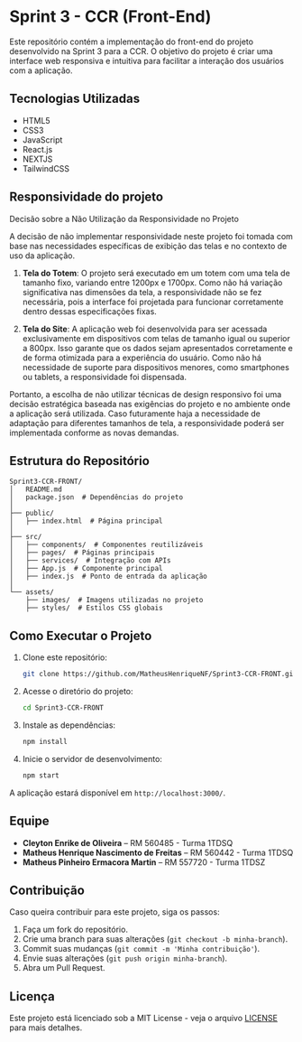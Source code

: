 # Sprint 3 - CCR (Front-End)

Este repositório contém a implementação do front-end do projeto desenvolvido na Sprint 3 para a CCR. O objetivo do projeto é criar uma interface web responsiva e intuitiva para facilitar a interação dos usuários com a aplicação.

## Tecnologias Utilizadas
- HTML5
- CSS3
- JavaScript
- React.js
- NEXTJS
- TailwindCSS

## Responsividade do projeto
Decisão sobre a Não Utilização da Responsividade no Projeto

A decisão de não implementar responsividade neste projeto foi tomada com base nas necessidades específicas de exibição das telas e no contexto de uso da aplicação.

1. **Tela do Totem**: O projeto será executado em um totem com uma tela de tamanho fixo, variando entre 1200px e 1700px. Como não há variação significativa nas dimensões da tela, a responsividade não se fez necessária, pois a interface foi projetada para funcionar corretamente dentro dessas especificações fixas.

2. **Tela do Site**: A aplicação web foi desenvolvida para ser acessada exclusivamente em dispositivos com telas de tamanho igual ou superior a 800px. Isso garante que os dados sejam apresentados corretamente e de forma otimizada para a experiência do usuário. Como não há necessidade de suporte para dispositivos menores, como smartphones ou tablets, a responsividade foi dispensada.

Portanto, a escolha de não utilizar técnicas de design responsivo foi uma decisão estratégica baseada nas exigências do projeto e no ambiente onde a aplicação será utilizada. Caso futuramente haja a necessidade de adaptação para diferentes tamanhos de tela, a responsividade poderá ser implementada conforme as novas demandas.

## Estrutura do Repositório

```
Sprint3-CCR-FRONT/
│   README.md
│   package.json  # Dependências do projeto
│
├── public/
│   ├── index.html  # Página principal
│
├── src/
│   ├── components/  # Componentes reutilizáveis
│   ├── pages/  # Páginas principais
│   ├── services/  # Integração com APIs
│   ├── App.js  # Componente principal
│   ├── index.js  # Ponto de entrada da aplicação
│
└── assets/
    ├── images/  # Imagens utilizadas no projeto
    ├── styles/  # Estilos CSS globais
```

## Como Executar o Projeto

1. Clone este repositório:
   ```sh
   git clone https://github.com/MatheusHenriqueNF/Sprint3-CCR-FRONT.git
   ```

2. Acesse o diretório do projeto:
   ```sh
   cd Sprint3-CCR-FRONT
   ```

3. Instale as dependências:
   ```sh
   npm install
   ```

4. Inicie o servidor de desenvolvimento:
   ```sh
   npm start
   ```

A aplicação estará disponível em `http://localhost:3000/`.

## Equipe
- **Cleyton Enrike de Oliveira** – RM 560485 - Turma 1TDSQ
- **Matheus Henrique Nascimento de Freitas** – RM 560442 - Turma 1TDSQ
- **Matheus Pinheiro Ermacora Martin** – RM 557720 - Turma 1TDSZ

## Contribuição
Caso queira contribuir para este projeto, siga os passos:
1. Faça um fork do repositório.
2. Crie uma branch para suas alterações (`git checkout -b minha-branch`).
3. Commit suas mudanças (`git commit -m 'Minha contribuição'`).
4. Envie suas alterações (`git push origin minha-branch`).
5. Abra um Pull Request.

## Licença
Este projeto está licenciado sob a MIT License - veja o arquivo [LICENSE](LICENSE) para mais detalhes.


